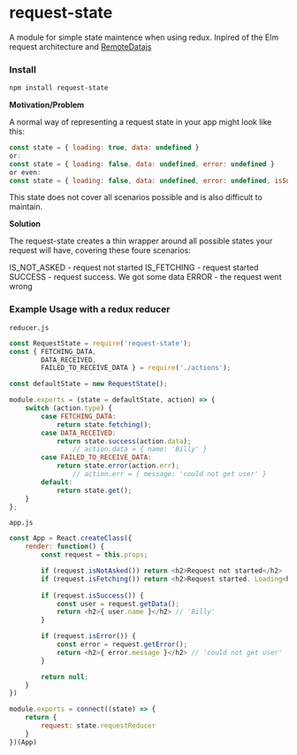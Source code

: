 request-state
===
A module for simple state maintence when using redux. Inpired of the Elm request architecture and [RemoteDatajs](https://github.com/jackfranklin/remote-data-js)

### Install
```bash
npm install request-state
```

**Motivation/Problem**

A normal way of representing a request state in your app might look like this:

```javascript
const state = { loading: true, data: undefined }
or:
const state = { loading: false, data: undefined, error: undefined }
or even:
const state = { loading: false, data: undefined, error: undefined, isSuccess: false, isError: false }

```

This state does not cover all scenarios possible and is also difficult to maintain.

**Solution**

The request-state creates a thin wrapper around all possible states your request will have, covering these foure scenarios:

IS_NOT_ASKED - request not started
IS_FETCHING - request started
SUCCESS - request success. We got some data
ERROR - the request went wrong


### Example Usage with a redux reducer


`reducer.js`


```javascript
const RequestState = require('request-state');
const { FETCHING_DATA, 
        DATA_RECEIVED, 
        FAILED_TO_RECEIVE_DATA } = require('./actions');

const defaultState = new RequestState();

module.exports = (state = defaultState, action) => {
    switch (action.type) {
        case FETCHING_DATA:
            return state.fetching();
        case DATA_RECEIVED:
            return state.success(action.data); 
                // action.data = { name: 'Billy' }
        case FAILED_TO_RECEIVE_DATA:
            return state.error(action.err); 
                // action.err = { message: 'could not get user' }
        default:
            return state.get();
    }
};
```

`app.js`

```javascript
const App = React.createClass({
    render: function() {
        const request = this.props;

        if (request.isNotAsked()) return <h2>Request not started</h2>
        if (request.isFetching()) return <h2>Request started. Loading<h2>
        
        if (request.isSuccess()) {
            const user = request.getData();
            return <h2>{ user.name }</h2> // 'Billy'
        }

        if (request.isError()) {
            const error = request.getError();
            return <h2>{ error.message }</h2> // 'could not get user'
        }

        return null;
    }
})

module.exports = connect((state) => {
    return {
        request: state.requestReducer
    }
})(App)

```